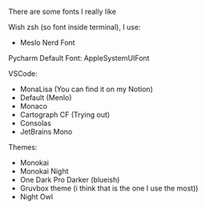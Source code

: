 There are some fonts I really like

Wish zsh (so font inside terminal), I use:
- Meslo Nerd Font 


Pycharm Default Font: AppleSystemUIFont

VSCode:
- MonaLisa (You can find it on my Notion)
- Default (Menlo)
- Monaco
- Cartograph CF (Trying out)
- Consolas
- JetBrains Mono

Themes:
- Monokai
- Monokai Night
- One Dark Pro Darker (blueish)
- Gruvbox theme (i think that is the one I use the most))
- Night Owl
